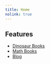 ```yaml
---
title: Home
nolink: true
---
```


## Features

* [Dinosaur Books](DinosaurBooks.md)
* [Math Books](MathStudy/)
* [Blog](Blog.md)

